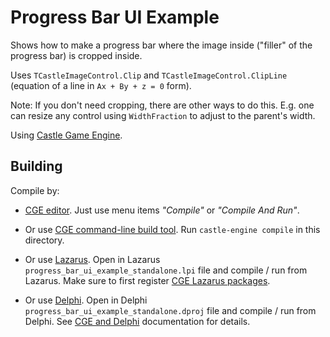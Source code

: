 # Progress Bar UI Example

Shows how to make a progress bar where the image inside ("filler" of the progress bar) is cropped inside.

Uses `TCastleImageControl.Clip` and `TCastleImageControl.ClipLine` (equation of a line in `Ax + By + z = 0` form).

Note: If you don't need cropping, there are other ways to do this. E.g. one can resize any control using `WidthFraction` to adjust to the parent's width.

Using [Castle Game Engine](https://castle-engine.io/).

## Building

Compile by:

- [CGE editor](https://castle-engine.io/editor). Just use menu items _"Compile"_ or _"Compile And Run"_.

- Or use [CGE command-line build tool](https://castle-engine.io/build_tool). Run `castle-engine compile` in this directory.

- Or use [Lazarus](https://www.lazarus-ide.org/). Open in Lazarus `progress_bar_ui_example_standalone.lpi` file and compile / run from Lazarus. Make sure to first register [CGE Lazarus packages](https://castle-engine.io/lazarus).

- Or use [Delphi](https://www.embarcadero.com/products/Delphi). Open in Delphi `progress_bar_ui_example_standalone.dproj` file and compile / run from Delphi. See [CGE and Delphi](https://castle-engine.io/delphi) documentation for details.
